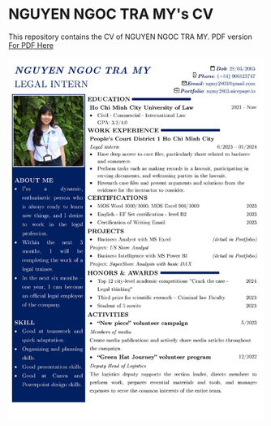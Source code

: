 # NGUYEN NGOC TRA MY's CV

This repository contains the CV of NGUYEN NGOC TRA MY.
PDF version [For PDF Here](https://raw.githubusercontent.com/tramynguyen28/cv/main/CV_PDF_Nguyen_Ngoc_Tra_My.pdf) 

![NGUYEN NGOC TRA MY's CV](https://raw.githubusercontent.com/tramynguyen28/cv/main/CV.jpg)
